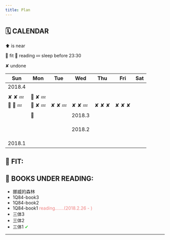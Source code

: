```yaml
---
title: Plan
---
```


## 🗓  CALENDAR
 
⬆️  is near

💪  fit
📖  reading
💤  sleep before 23:30

✘  undone


Sun|Mon|Tue|Wed|Thu|Fri|Sat
--|--|--|--|--|--|--
2018.4 | | | | | | 
| | | | | | 
✘  ✘ 💤 | 💪 ✘  💤 | | | | | 
| 💪  📖  💤 | 💪 ✘  💤 | ✘  ✘  💤 | ✘  ✘  💤 | ✘  ✘  ✘ | ✘  ✘  ✘ 
| | | | | | 
| | 🚩 | | 2018.3 | | 
| | | | | | 
| | | | | | 
| | | | | | 
| | | | 2018.2 | | 
| | | | | | 
| | | | | | 
| | | | | | 
| 2018.1 | | | | |

## 💪  FIT: 

## 📖  BOOKS UNDER READING:

- 挪威的森林
- 1Q84-book3
- 1Q84-book2
- 1Q84-book1 <font color=#F08080> reading.......(2018.2.26 - ) </font>
- 三体3
- 三体2
- 三体1 <font color=#32CD32> ✔ </font>


___

